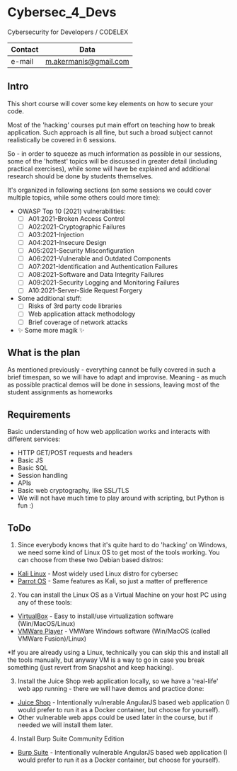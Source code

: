 # Cybersec_4_Devs
Cybersecurity for Developers / CODELEX 
 
| Contact | Data |
|---------| ------ |
| e-mail  | m.akermanis@gmail.com |

## Intro

This short course will cover some key elements on how to secure your code.

Most of the 'hacking' courses put main effort on teaching how to break application.
Such approach is all fine, but such a broad subject cannot realistically be covered in 6 sessions.

So - in order to squeeze as much information as possible in our sessions, some of the 'hottest' topics will be discussed in greater detail (including practical exercises), while some will have be explained and additional research should be done by students themselves. 

It's organized in following sections (on some sessions we could cover multiple topics, while some others could more time):

- OWASP Top 10 (2021) vulnerabilities:
  - [ ] A01:2021-Broken Access Control
  - [ ]  A02:2021-Cryptographic Failures
  - [ ]  A03:2021-Injection
  - [ ]  A04:2021-Insecure Design
  - [ ]  A05:2021-Security Misconfiguration
  - [ ]  A06:2021-Vulnerable and Outdated Components 
  - [ ]  A07:2021-Identification and Authentication Failures
  - [ ]  A08:2021-Software and Data Integrity Failures
  - [ ]  A09:2021-Security Logging and Monitoring Failures
  - [ ]  A10:2021-Server-Side Request Forgery
- Some additional stuff:
  - [ ]  Risks of 3rd party code libraries
  - [ ]  Web application attack methodology
  - [ ]  Brief coverage of network attacks
- ✨ Some more magik ✨

## What is the plan
As mentioned previously - everything cannot be fully covered in such a brief timespan, so we will have to adapt and improvise. Meaning - as much as possible practical demos will be done in sessions, leaving most of the student assignments as homeworks

## Requirements

Basic understanding of how web application works and interacts with different services:

- HTTP GET/POST requests and headers
- Basic JS
- Basic SQL
- Session handling
- APIs
- Basic web cryptography, like SSL/TLS
- We will not have much time to play around with scripting, but Python is fun :)

## ToDo

1. Since everybody knows that it's quite hard to do 'hacking' on Windows, we need some kind of Linux OS to get most of the tools working. You can choose from these two Debian based distros:
- [Kali Linux] - Most widely used Linux distro for cybersec
- [Parrot OS] - Same features as Kali, so just a matter of prefference

2. You can install the Linux OS as a Virtual Machine on your host PC using any of these tools:

- [VirtualBox] - Easy to install/use virtualization software (Win/MacOS/Linux)
- [VMWare Player] - VMWare Windows software (Win/MacOS (called VMWare Fusion)/Linux)

*If you are already using a Linux, technically you can skip this and install all the tools manually, but anyway VM is a way to go in case you break something (just revert from Snapshot and keep hacking).

3. Install the Juice Shop web application locally, so we have a 'real-life' web app running - there we will have demos and practice done:
- [Juice Shop] - Intentionally vulnerable AngularJS based web application (I would prefer to run it as a Docker container, but choose for yourself).
- Other vulnerable web apps could be used later in the course, but if needed we will install them later.

4. Install Burp Suite Community Edition
- [Burp Suite] - Intentionally vulnerable AngularJS based web application (I would prefer to run it as a Docker container, but choose for yourself).

[//]: # (These are reference links used in the body of this note and get stripped out when the markdown processor does its job. There is no need to format nicely because it shouldn't be seen. Thanks SO - http://stackoverflow.com/questions/4823468/store-comments-in-markdown-syntax)

   [Kali Linux]: <https://www.kali.org/get-kali/>
   [Parrot OS]: <https://parrotsec.org/docs/download-parrot.html>
   [VirtualBox]: <https://www.virtualbox.org/wiki/Downloads>
   [VMWare Player]: <https://www.vmware.com/se/products/workstation-player/workstation-player-evaluation.html>
   [Juice Shop]: <https://owasp.org/www-project-juice-shop/>
   [Burp Suite]: <https://portswigger.net/burp/documentation/desktop/getting-started>
